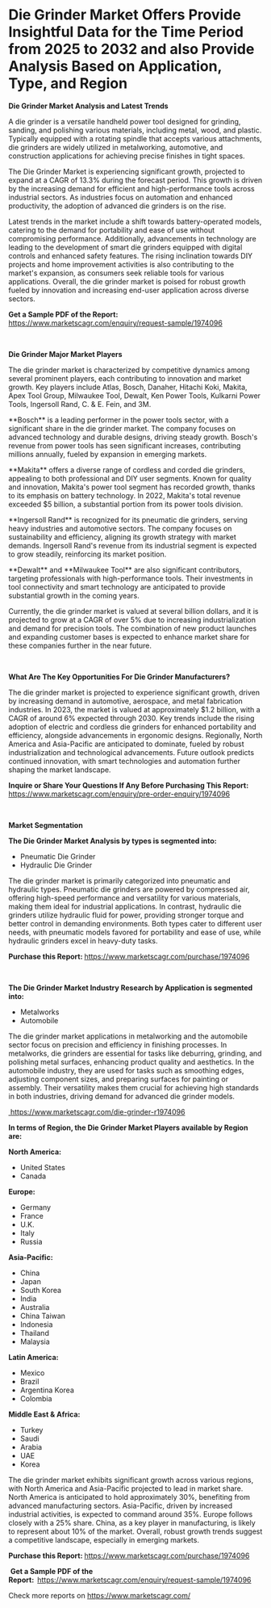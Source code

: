 <p><h1>Die Grinder Market Offers Provide Insightful Data for the Time Period from 2025 to 2032 and also Provide Analysis Based on Application, Type, and Region</h1></p><p><strong>Die Grinder Market Analysis and Latest Trends</strong></p>
<p><p>A die grinder is a versatile handheld power tool designed for grinding, sanding, and polishing various materials, including metal, wood, and plastic. Typically equipped with a rotating spindle that accepts various attachments, die grinders are widely utilized in metalworking, automotive, and construction applications for achieving precise finishes in tight spaces.</p><p>The Die Grinder Market is experiencing significant growth, projected to expand at a CAGR of 13.3% during the forecast period. This growth is driven by the increasing demand for efficient and high-performance tools across industrial sectors. As industries focus on automation and enhanced productivity, the adoption of advanced die grinders is on the rise. </p><p>Latest trends in the market include a shift towards battery-operated models, catering to the demand for portability and ease of use without compromising performance. Additionally, advancements in technology are leading to the development of smart die grinders equipped with digital controls and enhanced safety features. The rising inclination towards DIY projects and home improvement activities is also contributing to the market's expansion, as consumers seek reliable tools for various applications. Overall, the die grinder market is poised for robust growth fueled by innovation and increasing end-user application across diverse sectors.</p></p>
<p><strong>Get a Sample PDF of the Report:&nbsp;</strong> <a href="https://www.marketscagr.com/enquiry/request-sample/1974096?utm_campaign=2648&utm_medium=2&utm_source=Github&utm_content=ia&utm_term=11042025&utm_id=die-grinder">https://www.marketscagr.com/enquiry/request-sample/1974096</a></p>
<p>&nbsp;</p>
<p><strong>Die Grinder Major Market Players</strong></p>
<p><p>The die grinder market is characterized by competitive dynamics among several prominent players, each contributing to innovation and market growth. Key players include Atlas, Bosch, Danaher, Hitachi Koki, Makita, Apex Tool Group, Milwaukee Tool, Dewalt, Ken Power Tools, Kulkarni Power Tools, Ingersoll Rand, C. & E. Fein, and 3M.</p><p>**Bosch** is a leading performer in the power tools sector, with a significant share in the die grinder market. The company focuses on advanced technology and durable designs, driving steady growth. Bosch's revenue from power tools has seen significant increases, contributing millions annually, fueled by expansion in emerging markets.</p><p>**Makita** offers a diverse range of cordless and corded die grinders, appealing to both professional and DIY user segments. Known for quality and innovation, Makita's power tool segment has recorded growth, thanks to its emphasis on battery technology. In 2022, Makita's total revenue exceeded $5 billion, a substantial portion from its power tools division.</p><p>**Ingersoll Rand** is recognized for its pneumatic die grinders, serving heavy industries and automotive sectors. The company focuses on sustainability and efficiency, aligning its growth strategy with market demands. Ingersoll Rand's revenue from its industrial segment is expected to grow steadily, reinforcing its market position.</p><p>**Dewalt** and **Milwaukee Tool** are also significant contributors, targeting professionals with high-performance tools. Their investments in tool connectivity and smart technology are anticipated to provide substantial growth in the coming years.</p><p>Currently, the die grinder market is valued at several billion dollars, and it is projected to grow at a CAGR of over 5% due to increasing industrialization and demand for precision tools. The combination of new product launches and expanding customer bases is expected to enhance market share for these companies further in the near future.</p></p>
<p>&nbsp;</p>
<p><strong>What Are The Key Opportunities For Die Grinder Manufacturers?</strong></p>
<p><p>The die grinder market is projected to experience significant growth, driven by increasing demand in automotive, aerospace, and metal fabrication industries. In 2023, the market is valued at approximately $1.2 billion, with a CAGR of around 6% expected through 2030. Key trends include the rising adoption of electric and cordless die grinders for enhanced portability and efficiency, alongside advancements in ergonomic designs. Regionally, North America and Asia-Pacific are anticipated to dominate, fueled by robust industrialization and technological advancements. Future outlook predicts continued innovation, with smart technologies and automation further shaping the market landscape.</p></p>
<p><strong>Inquire or Share Your Questions If Any Before Purchasing This Report:</strong> <a href="https://www.marketscagr.com/enquiry/pre-order-enquiry/1974096?utm_campaign=2648&utm_medium=2&utm_source=Github&utm_content=ia&utm_term=11042025&utm_id=die-grinder">https://www.marketscagr.com/enquiry/pre-order-enquiry/1974096</a></p>
<p>&nbsp;</p>
<p><strong>Market Segmentation</strong></p>
<p><strong>The Die Grinder Market Analysis by types is segmented into:</strong></p>
<p><ul><li>Pneumatic Die Grinder</li><li>Hydraulic Die Grinder</li></ul></p>
<p><p>The die grinder market is primarily categorized into pneumatic and hydraulic types. Pneumatic die grinders are powered by compressed air, offering high-speed performance and versatility for various materials, making them ideal for industrial applications. In contrast, hydraulic die grinders utilize hydraulic fluid for power, providing stronger torque and better control in demanding environments. Both types cater to different user needs, with pneumatic models favored for portability and ease of use, while hydraulic grinders excel in heavy-duty tasks.</p></p>
<p><strong>Purchase this Report:&nbsp;</strong><a href="https://www.marketscagr.com/purchase/1974096?utm_campaign=2648&utm_medium=2&utm_source=Github&utm_content=ia&utm_term=11042025&utm_id=die-grinder">https://www.marketscagr.com/purchase/1974096</a></p>
<p>&nbsp;</p>
<p><strong>The Die Grinder Market Industry Research by Application is segmented into:</strong></p>
<p><ul><li>Metalworks</li><li>Automobile</li></ul></p>
<p><p>The die grinder market applications in metalworking and the automobile sector focus on precision and efficiency in finishing processes. In metalworks, die grinders are essential for tasks like deburring, grinding, and polishing metal surfaces, enhancing product quality and aesthetics. In the automobile industry, they are used for tasks such as smoothing edges, adjusting component sizes, and preparing surfaces for painting or assembly. Their versatility makes them crucial for achieving high standards in both industries, driving demand for advanced die grinder models.</p></p>
<p><a href="https://www.marketscagr.com/die-grinder-r1974096?utm_campaign=2648&utm_medium=2&utm_source=Github&utm_content=ia&utm_term=11042025&utm_id=die-grinder">&nbsp;https://www.marketscagr.com/die-grinder-r1974096</a></p>
<p><strong>In terms of Region, the Die Grinder Market Players available by Region are:</strong></p>
<p>
    <p> <strong> North America: </strong>
        <ul>
            <li>United States</li>
            <li>Canada</li>
        </ul>
        </p> 
    <p> <strong> Europe: </strong>
        <ul>
            <li>Germany</li>
            <li>France</li>
            <li>U.K.</li>
            <li>Italy</li>
            <li>Russia</li>
        </ul>
        </p> 
    <p> <strong> Asia-Pacific: </strong>
        <ul>
            <li>China</li>
            <li>Japan</li>
            <li>South Korea</li>
            <li>India</li>
            <li>Australia</li>
            <li>China Taiwan</li>
            <li>Indonesia</li>
            <li>Thailand</li>
            <li>Malaysia</li>
        </ul>
        </p> 
    <p> <strong> Latin America: </strong>
        <ul>
            <li>Mexico</li>
            <li>Brazil</li>
            <li>Argentina Korea</li>
            <li>Colombia</li>
        </ul>
        </p> 
    <p> <strong> Middle East & Africa: </strong>
        <ul>
            <li>Turkey</li>
            <li>Saudi</li>
            <li>Arabia</li>
            <li>UAE</li>
            <li>Korea</li>
        </ul>
    </p>
    </p>
<p><p>The die grinder market exhibits significant growth across various regions, with North America and Asia-Pacific projected to lead in market share. North America is anticipated to hold approximately 30%, benefiting from advanced manufacturing sectors. Asia-Pacific, driven by increased industrial activities, is expected to command around 35%. Europe follows closely with a 25% share. China, as a key player in manufacturing, is likely to represent about 10% of the market. Overall, robust growth trends suggest a competitive landscape, especially in emerging markets.</p></p>
<p><strong>Purchase this Report: </strong><a href="https://www.marketscagr.com/purchase/1974096?utm_campaign=2648&utm_medium=2&utm_source=Github&utm_content=ia&utm_term=11042025&utm_id=die-grinder">https://www.marketscagr.com/purchase/1974096</a></p>
<p>&nbsp;<strong>Get a Sample PDF of the Report:&nbsp;&nbsp;</strong><a href="https://www.marketscagr.com/enquiry/request-sample/1974096?utm_campaign=2648&utm_medium=2&utm_source=Github&utm_content=ia&utm_term=11042025&utm_id=die-grinder">https://www.marketscagr.com/enquiry/request-sample/1974096</a></p>
<p><strong></strong></p>
<p>Check more reports on <a href="https://www.marketscagr.com/?utm_campaign=2648&utm_medium=2&utm_source=Github&utm_content=ia&utm_term=11042025&utm_id=die-grinder">https://www.marketscagr.com/</a></p>